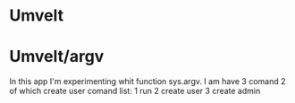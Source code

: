 # Umvelt 
# Umvelt/argv 
In this app I'm experimenting whit function sys.argv. I am have 3 comand 2 of which create user
comand list:
1 run
2 create user
3 create admin
